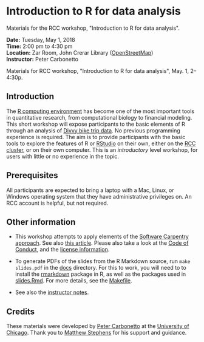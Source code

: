 # Introduction to R for data analysis

Materials for the RCC workshop, "Introduction to R for data analysis".

**Date:** Tuesday, May 1, 2018<br>
**Time:** 2:00 pm to 4:30 pm<br>
**Location:** Zar Room, John Crerar Library
([OpenStreetMap](https://www.openstreetmap.org/search?query=john%20crerar%20library#map=18/41.79053/-87.60282))<br>
**Instructor:** Peter Carbonetto

Materials for RCC workshop, "Introduction to R for data analysis",
May. 1, 2–4:30p.

## Introduction

The [R computing environment][R] has become one of the most important
tools in quantitative research, from computational biology to
financial modeling. This short workshop will expose participants to
the basic elements of R through an analysis of
[Divvy bike trip data][divvy-data]. No previous programming experience
is required. The aim is to provide participants with the basic tools
to explore the features of R or [RStudio][rstudio] on their own,
either on the [RCC cluster][RCC], or on their own computer. This is an
*introductory* level workshop, for users with little or no experience
in the topic.

## Prerequisites

All participants are expected to bring a laptop with a Mac, Linux, or
Windows operating system that they have administrative privileges
on. An RCC account is helpful, but not required.

## Other information

+ This workshop attempts to apply elements of the
[Software Carpentry approach][swc].
See also
[this article][swc-lessons-learned].
Please also take a look at the [Code of Conduct](conduct.md), and
the [license information](LICENSE.md).

+ To generate PDFs of the slides from the R Markdown source, run `make
slides.pdf` in the [docs](docs) directory. For this to work, you will
need to to install the [rmarkdown][rmarkdown] package in R, as well as
the packages used in [slides.Rmd](code/slides.Rmd). For more details,
see the [Makefile](docs/Makefile).

+ See also the [instructor notes](NOTES.md).

## Credits

These materials were developed by
[Peter Carbonetto](http://pcarbo.github.io) at the
[University of Chicago](https://www.uchicago.edu). Thank you to
[Matthew Stephens](http://stephenslab.uchicago.edu) for his support
and guidance.

[R]: http://cran.r-project.org
[rstudio]: http://rstudio.com
[RCC]: http://rcc.uchicago.edu
[swc]: http://software-carpentry.org/lessons
[swc-lessons-learned]: http://dx.doi.org/10.12688/f1000research.3-62.v2
[rmarkdown]: https://cran.r-project.org/package=rmarkdown
[divvy-data]: https://www.divvybikes.com/system-data

